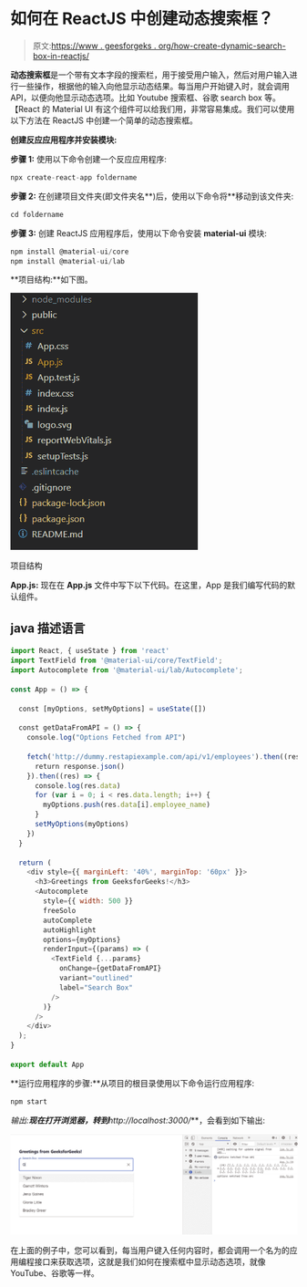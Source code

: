 # 如何在 ReactJS 中创建动态搜索框？

> 原文:[https://www . geesforgeks . org/how-create-dynamic-search-box-in-reactjs/](https://www.geeksforgeeks.org/how-to-create-dynamic-search-box-in-reactjs/)

**动态搜索框**是一个带有文本字段的搜索栏，用于接受用户输入，然后对用户输入进行一些操作，根据他的输入向他显示动态结果。每当用户开始键入时，就会调用 API，以便向他显示动态选项。比如 Youtube 搜索框、谷歌 search box 等。【React 的 Material UI 有这个组件可以给我们用，非常容易集成。我们可以使用以下方法在 ReactJS 中创建一个简单的动态搜索框。

**创建反应应用程序并安装模块:**

**步骤 1:** 使用以下命令创建一个反应应用程序:

```jsx
npx create-react-app foldername
```

**步骤 2:** 在创建项目文件夹(即文件夹名**)后，使用以下命令将**移动到该文件夹:

```jsx
cd foldername
```

**步骤 3:** 创建 ReactJS 应用程序后，使用以下命令安装 **material-ui** 模块:

```jsx
npm install @material-ui/core
npm install @material-ui/lab
```

**项目结构:**如下图。

![](img/f04ae0d8b722a9fff0bd9bd138b29c23.png)

项目结构

**App.js:** 现在在 **App.js** 文件中写下以下代码。在这里，App 是我们编写代码的默认组件。

## java 描述语言

```jsx
import React, { useState } from 'react'
import TextField from '@material-ui/core/TextField';
import Autocomplete from '@material-ui/lab/Autocomplete';

const App = () => {

  const [myOptions, setMyOptions] = useState([])

  const getDataFromAPI = () => {
    console.log("Options Fetched from API")

    fetch('http://dummy.restapiexample.com/api/v1/employees').then((response) => {
      return response.json()
    }).then((res) => {
      console.log(res.data)
      for (var i = 0; i < res.data.length; i++) {
        myOptions.push(res.data[i].employee_name)
      }
      setMyOptions(myOptions)
    })
  }

  return (
    <div style={{ marginLeft: '40%', marginTop: '60px' }}>
      <h3>Greetings from GeeksforGeeks!</h3>
      <Autocomplete
        style={{ width: 500 }}
        freeSolo
        autoComplete
        autoHighlight
        options={myOptions}
        renderInput={(params) => (
          <TextField {...params}
            onChange={getDataFromAPI}
            variant="outlined"
            label="Search Box"
          />
        )}
      />
    </div>
  );
}

export default App
```

**运行应用程序的步骤:**从项目的根目录使用以下命令运行应用程序:

```jsx
npm start
```

**输出:**现在打开浏览器，转到***http://localhost:3000/***，会看到如下输出:

![](img/6103cf86b596f555b7e6c62b125b89ab.png)

在上面的例子中，您可以看到，每当用户键入任何内容时，都会调用一个名为的应用编程接口来获取选项，这就是我们如何在搜索框中显示动态选项，就像 YouTube、谷歌等一样。